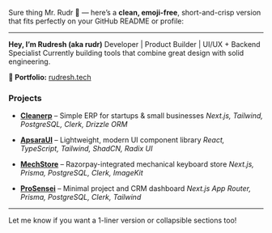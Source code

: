 Sure thing Mr. Rudr 👾 — here’s a **clean, emoji-free**, short-and-crisp version that fits perfectly on your GitHub README or profile:

---

**Hey, I’m Rudresh (aka rudr)**
Developer | Product Builder | UI/UX + Backend Specialist
Currently building tools that combine great design with solid engineering.

**🔗 Portfolio:** [rudresh.tech](https://www.rudresh.tech/)

### Projects

* **[Cleanerp](https://cleanerp.vercel.app/)** – Simple ERP for startups & small businesses
  *Next.js, Tailwind, PostgreSQL, Clerk, Drizzle ORM*

* **[ApsaraUI](https://apsaraui.vercel.app/)** – Lightweight, modern UI component library
  *React, TypeScript, Tailwind, ShadCN, Radix UI*

* **[MechStore](https://mech.vercel.app/)** – Razorpay-integrated mechanical keyboard store
  *Next.js, Prisma, PostgreSQL, Clerk, ImageKit*

* **[ProSensei](https://prosensei.vercel.app/)** – Minimal project and CRM dashboard
  *Next.js App Router, Prisma, PostgreSQL, Clerk, Tailwind*

---

Let me know if you want a 1-liner version or collapsible sections too!
